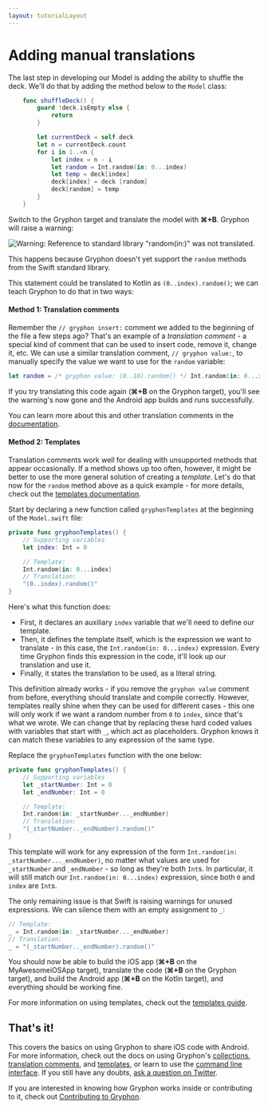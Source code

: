 ```yaml
---
layout: tutorialLayout
---
```


# Adding manual translations

The last step in developing our Model is adding the ability to shuffle the deck. We'll do that by adding the method below to the `Model` class:

```` swift
    func shuffleDeck() {
        guard !deck.isEmpty else {
            return
        }

        let currentDeck = self.deck
        let n = currentDeck.count
        for i in 1..<n {
            let index = n - i
            let random = Int.random(in: 0...index)
            let temp = deck[index]
            deck[index] = deck [random]
            deck[random] = temp
        }
    }
````

Switch to the Gryphon target and translate the model with **⌘+B**. Gryphon will raise a warning:

![Warning: Reference to standard library "random(in:)" was not translated.](assets/images/iOS/ios10.png)

This happens because Gryphon doesn't yet support the `random` methods from the Swift standard library.

This statement could be translated to Kotlin as `(0..index).random()`; we can teach Gryphon to do that in two ways:

#### Method 1: Translation comments

Remember the `// gryphon insert:` comment we added to the beginning of the file a few steps ago? That's an example of a *translation comment* - a special kind of comment that can be used to insert code, remove it, change it, etc. We can use a similar translation comment, `// gryphon value:`, to manually specify the value we want to use for the `random` variable:

```` swift
let random = /* gryphon value: (0..10).random() */ Int.random(in: 0...index)
````

If you try translating this code again (**⌘+B** on the Gryphon target), you'll see the warning's now gone and the Android app builds and runs successfully.

You can learn more about this and other translation comments in the [documentation](translationComments.html).

#### Method 2: Templates

Translation comments work well for dealing with unsupported methods that appear occasionally. If a method shows up too often, however, it might be better to use the more general solution of creating a *template*. Let's do that now for the `random` method above as a quick example - for more details, check out the [templates documentation](templates.html).

Start by declaring a new function called `gryphonTemplates` at the beginning of the `Model.swift` file:

```` swift
private func gryphonTemplates() {
    // Supporting variables
    let index: Int = 0

    // Template:
    Int.random(in: 0...index)
    // Translation:
    "(0..index).random()"
}
````

Here's what this function does:
- First, it declares an auxiliary `index` variable that we'll need to define our template.
- Then, it defines the template itself, which is the expression we want to translate - in this case, the `Int.random(in: 0...index)` expression. Every time Gryphon finds this expression in the code, it'll look up our translation and use it.
- Finally, it states the translation to be used, as a literal string.

This definition already works - if you remove the `gryphon value` comment from before, everything should translate and compile correctly. However, templates really shine when they can be used for different cases - this one will only work if we want a random number from `0` to `index`, since that's what we wrote. We can change that by replacing these hard coded values with variables that start with `_`, which act as placeholders. Gryphon knows it can match these variables to any expression of the same type.

Replace the `gryphonTemplates` function with the one below:

```` swift
private func gryphonTemplates() {
    // Supporting variables
    let _startNumber: Int = 0
    let _endNumber: Int = 0

    // Template:
    Int.random(in: _startNumber..._endNumber)
    // Translation:
    "(_startNumber.._endNumber).random()"
}
````

This template will work for any expression of the form `Int.random(in: _startNumber..._endNumber)`, no matter what values are used for `_startNumber` and `_endNumber` - so long as they're both `Int`s. In particular, it will still match our `Int.random(in: 0...index)` expression, since both `0` and `index` are `Int`s.

The only remaining issue is that Swift is raising warnings for unused expressions. We can silence them with an empty assignment to `_`:

```` swift
// Template:
_ = Int.random(in: _startNumber..._endNumber)
// Translation:
_ = "(_startNumber.._endNumber).random()"
````

You should now be able to build the iOS app (**⌘+B** on the MyAwesomeiOSApp target), translate the code (**⌘+B** on the Gryphon target), and build the Android app (**⌘+B** on the Kotlin target), and everything should be working fine.

For more information on using templates, check out the [templates guide](templates.html).

## That's it!

This covers the basics on using Gryphon to share iOS code with Android. For more information, check out the docs on using Gryphon's [collections](collections.html), [translation comments](translationComments.html), and [templates](templates.html), or learn to use the [command line interface](translatingCommandLinePrograms.html). If you still have any doubts, [ask a question on Twitter](https://twitter.com/gryphonblog).

If you are interested in knowing how Gryphon works inside or contributing to it, check out [Contributing to Gryphon](contributing.html).



